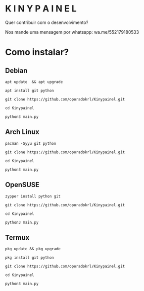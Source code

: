 # K I N Y   P A I N E L

Quer contribuir com o desenvolvimento?

Nos mande uma mensagem por whatsapp:
wa.me/552179180533

# Como instalar?
## Debian

```
apt update  && apt upgrade

apt install git python

git clone https://github.com/oporadokrl/Kinypainel.git

cd Kinypainel

python3 main.py
```

## Arch Linux

```
pacman -Syyu git python

git clone https://github.com/oporadokrl/Kinypainel.git

cd Kinypainel

python3 main.py
```

## OpenSUSE

```
zypper install python git

git clone https://github.com/oporadokrl/Kinypainel.git

cd Kinypainel

python3 main.py
```

## Termux

```
pkg update && pkg upgrade

pkg install git python

git clone https://github.com/oporadokrl/Kinypainel.git

cd Kinypainel

python3 main.py
```
